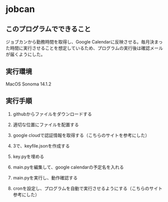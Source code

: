 # jobcan

## このプログラムでできること
ジョブカンから勤務時間を取得し、Google Calendarに反映させる。毎月決まった時間に実行させることを想定しているため、プログラムの実行後は確認メールが届くようにした。

## 実行環境
MacOS Sonoma 14.1.2

## 実行手順
1. githubからファイルをダウンロードする

2. 適切な位置にファイルを配置する

3. google cloudで認証情報を取得する（こちらのサイトを参考にした）

4. 3で、keyfile.jsonを作成する

5. key.pyを埋める

6. main.pyを編集して、google calendarの予定名を入れる

7. main.pyを実行し、動作確認する

8. cronを設定し、プログラムを自動で実行させるようにする（こちらのサイト参考にした）

